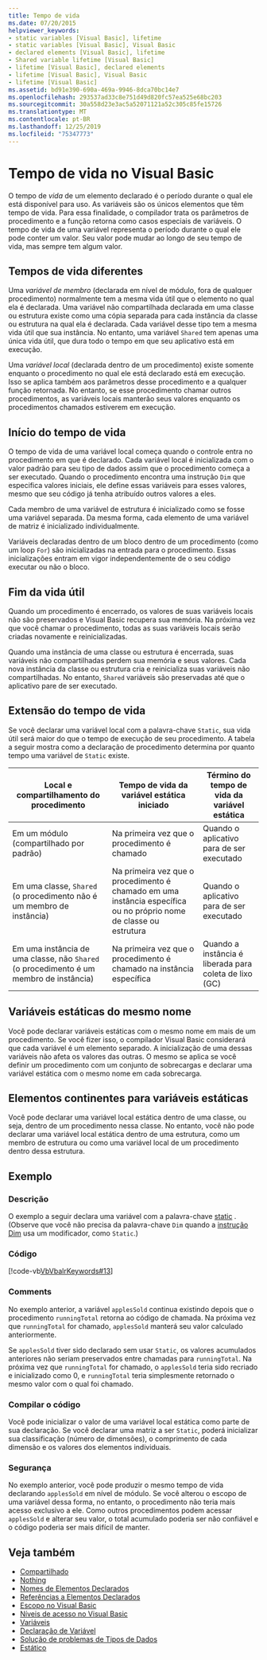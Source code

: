 ```yaml
---
title: Tempo de vida
ms.date: 07/20/2015
helpviewer_keywords:
- static variables [Visual Basic], lifetime
- static variables [Visual Basic], Visual Basic
- declared elements [Visual Basic], lifetime
- Shared variable lifetime [Visual Basic]
- lifetime [Visual Basic], declared elements
- lifetime [Visual Basic], Visual Basic
- lifetime [Visual Basic]
ms.assetid: bd91e390-690a-469a-9946-8dca70bc14e7
ms.openlocfilehash: 293537ad33c8e751d49d820fc57ea525e68bc203
ms.sourcegitcommit: 30a558d23e3ac5a52071121a52c305c85fe15726
ms.translationtype: MT
ms.contentlocale: pt-BR
ms.lasthandoff: 12/25/2019
ms.locfileid: "75347773"
---
```

# <a name="lifetime-in-visual-basic"></a>Tempo de vida no Visual Basic
O tempo de *vida* de um elemento declarado é o período durante o qual ele está disponível para uso. As variáveis são os únicos elementos que têm tempo de vida. Para essa finalidade, o compilador trata os parâmetros de procedimento e a função retorna como casos especiais de variáveis. O tempo de vida de uma variável representa o período durante o qual ele pode conter um valor. Seu valor pode mudar ao longo de seu tempo de vida, mas sempre tem algum valor.  
  
## <a name="different-lifetimes"></a>Tempos de vida diferentes  
 Uma *variável de membro* (declarada em nível de módulo, fora de qualquer procedimento) normalmente tem a mesma vida útil que o elemento no qual ela é declarada. Uma variável não compartilhada declarada em uma classe ou estrutura existe como uma cópia separada para cada instância da classe ou estrutura na qual ela é declarada. Cada variável desse tipo tem a mesma vida útil que sua instância. No entanto, uma variável `Shared` tem apenas uma única vida útil, que dura todo o tempo em que seu aplicativo está em execução.  
  
 Uma *variável local* (declarada dentro de um procedimento) existe somente enquanto o procedimento no qual ele está declarado está em execução. Isso se aplica também aos parâmetros desse procedimento e a qualquer função retornada. No entanto, se esse procedimento chamar outros procedimentos, as variáveis locais manterão seus valores enquanto os procedimentos chamados estiverem em execução.  
  
## <a name="beginning-of-lifetime"></a>Início do tempo de vida  
 O tempo de vida de uma variável local começa quando o controle entra no procedimento em que é declarado. Cada variável local é inicializada com o valor padrão para seu tipo de dados assim que o procedimento começa a ser executado. Quando o procedimento encontra uma instrução `Dim` que especifica valores iniciais, ele define essas variáveis para esses valores, mesmo que seu código já tenha atribuído outros valores a eles.  
  
 Cada membro de uma variável de estrutura é inicializado como se fosse uma variável separada. Da mesma forma, cada elemento de uma variável de matriz é inicializado individualmente.  
  
 Variáveis declaradas dentro de um bloco dentro de um procedimento (como um loop `For`) são inicializadas na entrada para o procedimento. Essas inicializações entram em vigor independentemente de o seu código executar ou não o bloco.  
  
## <a name="end-of-lifetime"></a>Fim da vida útil  
 Quando um procedimento é encerrado, os valores de suas variáveis locais não são preservados e Visual Basic recupera sua memória. Na próxima vez que você chamar o procedimento, todas as suas variáveis locais serão criadas novamente e reinicializadas.  
  
 Quando uma instância de uma classe ou estrutura é encerrada, suas variáveis não compartilhadas perdem sua memória e seus valores. Cada nova instância da classe ou estrutura cria e reinicializa suas variáveis não compartilhadas. No entanto, `Shared` variáveis são preservadas até que o aplicativo pare de ser executado.  
  
## <a name="extension-of-lifetime"></a>Extensão do tempo de vida  
 Se você declarar uma variável local com a palavra-chave `Static`, sua vida útil será maior do que o tempo de execução de seu procedimento. A tabela a seguir mostra como a declaração de procedimento determina por quanto tempo uma variável de `Static` existe.  
  
|Local e compartilhamento do procedimento|Tempo de vida da variável estática iniciado|Término do tempo de vida da variável estática|  
|------------------------------------|-------------------------------------|-----------------------------------|  
|Em um módulo (compartilhado por padrão)|Na primeira vez que o procedimento é chamado|Quando o aplicativo para de ser executado|  
|Em uma classe, `Shared` (o procedimento não é um membro de instância)|Na primeira vez que o procedimento é chamado em uma instância específica ou no próprio nome de classe ou estrutura|Quando o aplicativo para de ser executado|  
|Em uma instância de uma classe, não `Shared` (o procedimento é um membro de instância)|Na primeira vez que o procedimento é chamado na instância específica|Quando a instância é liberada para coleta de lixo (GC)|  
  
## <a name="static-variables-of-the-same-name"></a>Variáveis estáticas do mesmo nome  
 Você pode declarar variáveis estáticas com o mesmo nome em mais de um procedimento. Se você fizer isso, o compilador Visual Basic considerará que cada variável é um elemento separado. A inicialização de uma dessas variáveis não afeta os valores das outras. O mesmo se aplica se você definir um procedimento com um conjunto de sobrecargas e declarar uma variável estática com o mesmo nome em cada sobrecarga.  
  
## <a name="containing-elements-for-static-variables"></a>Elementos continentes para variáveis estáticas  
 Você pode declarar uma variável local estática dentro de uma classe, ou seja, dentro de um procedimento nessa classe. No entanto, você não pode declarar uma variável local estática dentro de uma estrutura, como um membro de estrutura ou como uma variável local de um procedimento dentro dessa estrutura.  
  
## <a name="example"></a>Exemplo  
  
### <a name="description"></a>Descrição  
 O exemplo a seguir declara uma variável com a palavra-chave [static](../../../../visual-basic/language-reference/modifiers/static.md) . (Observe que você não precisa da palavra-chave `Dim` quando a [instrução Dim](../../../../visual-basic/language-reference/statements/dim-statement.md) usa um modificador, como `Static`.)  
  
### <a name="code"></a>Código  
 [!code-vb[VbVbalrKeywords#13](~/samples/snippets/visualbasic/VS_Snippets_VBCSharp/VbVbalrKeywords/VB/class7.vb#13)]  
  
### <a name="comments"></a>Comments  
 No exemplo anterior, a variável `applesSold` continua existindo depois que o procedimento `runningTotal` retorna ao código de chamada. Na próxima vez que `runningTotal` for chamado, `applesSold` manterá seu valor calculado anteriormente.  
  
 Se `applesSold` tiver sido declarado sem usar `Static`, os valores acumulados anteriores não seriam preservados entre chamadas para `runningTotal`. Na próxima vez que `runningTotal` for chamado, o `applesSold` teria sido recriado e inicializado como 0, e `runningTotal` teria simplesmente retornado o mesmo valor com o qual foi chamado.  
  
### <a name="compile-the-code"></a>Compilar o código  
 Você pode inicializar o valor de uma variável local estática como parte de sua declaração. Se você declarar uma matriz a ser `Static`, poderá inicializar sua classificação (número de dimensões), o comprimento de cada dimensão e os valores dos elementos individuais.  
  
### <a name="security"></a>Segurança  
 No exemplo anterior, você pode produzir o mesmo tempo de vida declarando `applesSold` em nível de módulo. Se você alterou o escopo de uma variável dessa forma, no entanto, o procedimento não teria mais acesso exclusivo a ele. Como outros procedimentos podem acessar `applesSold` e alterar seu valor, o total acumulado poderia ser não confiável e o código poderia ser mais difícil de manter.  
  
## <a name="see-also"></a>Veja também

- [Compartilhado](../../../../visual-basic/language-reference/modifiers/shared.md)
- [Nothing](../../../../visual-basic/language-reference/nothing.md)
- [Nomes de Elementos Declarados](../../../../visual-basic/programming-guide/language-features/declared-elements/declared-element-names.md)
- [Referências a Elementos Declarados](../../../../visual-basic/programming-guide/language-features/declared-elements/references-to-declared-elements.md)
- [Escopo no Visual Basic](../../../../visual-basic/programming-guide/language-features/declared-elements/scope.md)
- [Níveis de acesso no Visual Basic](../../../../visual-basic/programming-guide/language-features/declared-elements/access-levels.md)
- [Variáveis](../../../../visual-basic/programming-guide/language-features/variables/index.md)
- [Declaração de Variável](../../../../visual-basic/programming-guide/language-features/variables/variable-declaration.md)
- [Solução de problemas de Tipos de Dados](../../../../visual-basic/programming-guide/language-features/data-types/troubleshooting-data-types.md)
- [Estático](../../../../visual-basic/language-reference/modifiers/static.md)
